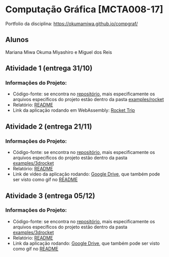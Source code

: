 # Computação Gráfica [MCTA008-17]

Portfolio da disciplina: https://okumamiwa.github.io/compgraf/

## Alunos
Mariana Miwa Okuma Miyashiro e Miguel dos Reis

## Atividade 1 (entrega 31/10) 

### Informações do Projeto:
* Código-fonte: se encontra no [repositório](https://github.com/dreis0/abcg/tree/atividade-1/), mais especificamente os arquivos específicos do projeto estão dentro da pasta [examples/rocket](https://github.com/dreis0/abcg/tree/atividade-1/examples/rocket)
* Relatório: [README](https://github.com/okumamiwa/compgraf/tree/main/rocket/)
* Link da aplicação rodando em WebAssembly: [Rocket Trip](https://okumamiwa.github.io/compgraf/rocket/)

## Atividade 2 (entrega 21/11) 

### Informações do Projeto:
* Código-fonte: se encontra no [repositório](https://github.com/dreis0/abcg/tree/atividade-2), mais especificamente os arquivos específicos do projeto estão dentro da pasta [examples/3drocket](https://github.com/dreis0/abcg/tree/atividade-2/examples/3drocket)
* Relatório: [README](https://github.com/okumamiwa/compgraf/tree/main/3drocket/)
* Link de video da aplicação rodando: [Google Drive](https://drive.google.com/file/d/1JNHZlrRcFAWX6cf9AG_rIUPENIzPi0Lo/view?usp=sharing), que também pode ser visto como gif no [README](https://github.com/okumamiwa/compgraf/tree/main/3drocket/)

## Atividade 3 (entrega 05/12) 

### Informações do Projeto:
* Código-fonte: se encontra no [repositório](https://github.com/dreis0/abcg/tree/atividade-2), mais especificamente os arquivos específicos do projeto estão dentro da pasta [examples/3drocket](https://github.com/dreis0/abcg/tree/atividade-3/examples/3drocket)
* Relatório: [README](https://github.com/okumamiwa/compgraf/tree/main/3drocket2/)
* Link da aplicação rodando: [Google Drive](https://drive.google.com/file/d/1iMEJ74p8OBdjSPd3J4kLwzPWko8RW0OO/view?usp=sharing), que também pode ser visto como gif no [README](https://github.com/okumamiwa/compgraf/tree/main/3drocket2/)


